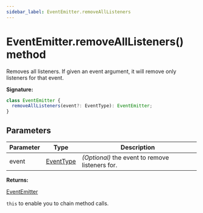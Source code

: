 ```yaml
---
sidebar_label: EventEmitter.removeAllListeners
---
```


# EventEmitter.removeAllListeners() method

Removes all listeners. If given an event argument, it will remove only listeners for that event.

**Signature:**

```typescript
class EventEmitter {
  removeAllListeners(event?: EventType): EventEmitter;
}
```

## Parameters

| Parameter | Type                                  | Description                                          |
| --------- | ------------------------------------- | ---------------------------------------------------- |
| event     | [EventType](./puppeteer.eventtype.md) | <i>(Optional)</i> the event to remove listeners for. |

**Returns:**

[EventEmitter](./puppeteer.eventemitter.md)

`this` to enable you to chain method calls.
